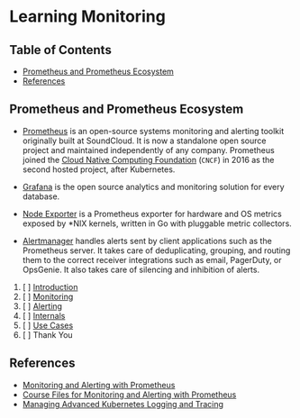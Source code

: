 # Learning Monitoring

## Table of Contents

<!-- START doctoc generated TOC please keep comment here to allow auto update -->
<!-- DON'T EDIT THIS SECTION, INSTEAD RE-RUN doctoc TO UPDATE -->

- [Prometheus and Prometheus Ecosystem](#prometheus-and-prometheus-ecosystem)
- [References](#references)

<!-- END doctoc generated TOC please keep comment here to allow auto update -->

## Prometheus and Prometheus Ecosystem

- [Prometheus](https://prometheus.io/)
  is an open-source systems monitoring and alerting toolkit originally built at SoundCloud.
  It is now a standalone open source project and maintained independently of any company.
  Prometheus joined the [Cloud Native Computing Foundation](https://www.cncf.io/) (`CNCF`)
  in 2016 as the second hosted project, after Kubernetes.

- [Grafana](https://grafana.com/)
  is the open source analytics and monitoring solution for every database.

- [Node Exporter](https://github.com/prometheus/node_exporter)
  is a Prometheus exporter for hardware and OS metrics exposed by \*NIX kernels,
  written in Go with pluggable metric collectors.

- [Alertmanager](https://github.com/prometheus/alertmanager)
  handles alerts sent by client applications such as the Prometheus server.
  It takes care of deduplicating, grouping, and routing them
  to the correct receiver integrations such as email, PagerDuty, or OpsGenie.
  It also takes care of silencing and inhibition of alerts.

1. [ ] [Introduction](prometheus-introduction/README.md)
1. [ ] [Monitoring](prometheus-monitoring/README.md)
1. [ ] [Alerting](prometheus-alerting/README.md)
1. [ ] [Internals](prometheus-internals/README.md)
1. [ ] [Use Cases](prometheus-use-cases/README.md)
1. [ ] Thank You

## References

- [Monitoring and Alerting with Prometheus](https://www.udemy.com/course/monitoring-and-alerting-with-prometheus)
- [Course Files for Monitoring and Alerting with Prometheus](https://github.com/in4it/prometheus-course)
- [Managing Advanced Kubernetes Logging and Tracing](https://app.pluralsight.com/library/courses/managing-advanced-kubernetes-logging-tracing/table-of-contents)
